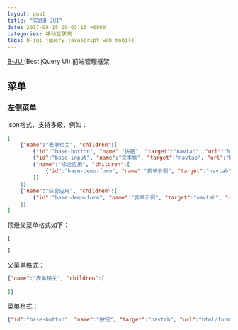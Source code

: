 ```yaml
---
layout: post
title: "实践B-JUI"
date: 2017-08-15 09:03:13 +0800
categories: 移动互联网
tags: b-jui jquery javascript web mobile
---
```


[B-JUI](http://b-jui.com/)(Best jQuery UI) 前端管理框架



## 菜单

### 左侧菜单

json格式，支持多级，例如：

```json
[
    {"name":"表单相关", "children":[
        {"id":"base-button", "name":"按钮", "target":"navtab", "url":"html/form/button.html"},
        {"id":"base-input", "name":"文本框", "target":"navtab", "url":"html/form/input.html"},
        {"name":"综合应用", "children":[
            {"id":"base-demo-form", "name":"表单示例", "target":"navtab", "url":"form.html"}
        ]}
    ]},
    {"name":"综合应用", "children":[
        {"id":"base-demo-form", "name":"表单示例", "target":"navtab", "url":"form.html"}
    ]}
]
```

顶级父菜单格式如下：

```
[
  
]
```

父菜单格式：

```json
{"name":"表单相关", "children":[
  
]}
```

菜单格式：

```json
{"id":"base-button", "name":"按钮", "target":"navtab", "url":"html/form/button.html"}
```



